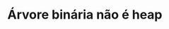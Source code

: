 # Árvore binária não é heap

<!-- 
Max@MacBook-Pro AB%  gcc usaabb.c abb.c         
Max@MacBook-Pro AB % ./a.out
Max@MacBook-Pro AB %  -->